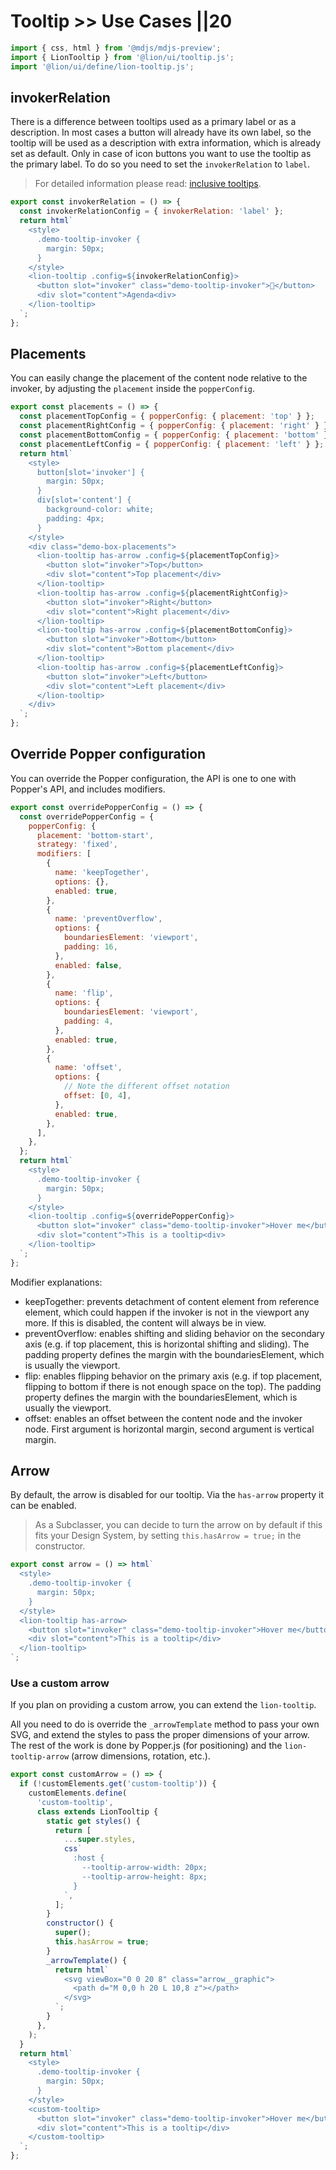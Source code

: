 # Tooltip >> Use Cases ||20

```js script
import { css, html } from '@mdjs/mdjs-preview';
import { LionTooltip } from '@lion/ui/tooltip.js';
import '@lion/ui/define/lion-tooltip.js';
```

## invokerRelation

There is a difference between tooltips used as a primary label or as a description. In most cases a button will already have its own label, so the tooltip will be used as a description with extra information, which is already set as default. Only in case of icon buttons you want to use the tooltip as the primary label. To do so you need to set the `invokerRelation` to `label`.

> For detailed information please read: [inclusive tooltips](https://inclusive-components.design/tooltips-toggletips/#inclusivetooltips).

```js preview-story
export const invokerRelation = () => {
  const invokerRelationConfig = { invokerRelation: 'label' };
  return html`
    <style>
      .demo-tooltip-invoker {
        margin: 50px;
      }
    </style>
    <lion-tooltip .config=${invokerRelationConfig}>
      <button slot="invoker" class="demo-tooltip-invoker">📅</button>
      <div slot="content">Agenda<div>
    </lion-tooltip>
  `;
};
```

## Placements

You can easily change the placement of the content node relative to the invoker, by adjusting the `placement` inside the `popperConfig`.

```js preview-story
export const placements = () => {
  const placementTopConfig = { popperConfig: { placement: 'top' } };
  const placementRightConfig = { popperConfig: { placement: 'right' } };
  const placementBottomConfig = { popperConfig: { placement: 'bottom' } };
  const placementLeftConfig = { popperConfig: { placement: 'left' } };
  return html`
    <style>
      button[slot='invoker'] {
        margin: 50px;
      }
      div[slot='content'] {
        background-color: white;
        padding: 4px;
      }
    </style>
    <div class="demo-box-placements">
      <lion-tooltip has-arrow .config=${placementTopConfig}>
        <button slot="invoker">Top</button>
        <div slot="content">Top placement</div>
      </lion-tooltip>
      <lion-tooltip has-arrow .config=${placementRightConfig}>
        <button slot="invoker">Right</button>
        <div slot="content">Right placement</div>
      </lion-tooltip>
      <lion-tooltip has-arrow .config=${placementBottomConfig}>
        <button slot="invoker">Bottom</button>
        <div slot="content">Bottom placement</div>
      </lion-tooltip>
      <lion-tooltip has-arrow .config=${placementLeftConfig}>
        <button slot="invoker">Left</button>
        <div slot="content">Left placement</div>
      </lion-tooltip>
    </div>
  `;
};
```

## Override Popper configuration

You can override the Popper configuration, the API is one to one with Popper's API, and includes modifiers.

```js preview-story
export const overridePopperConfig = () => {
  const overridePopperConfig = {
    popperConfig: {
      placement: 'bottom-start',
      strategy: 'fixed',
      modifiers: [
        {
          name: 'keepTogether',
          options: {},
          enabled: true,
        },
        {
          name: 'preventOverflow',
          options: {
            boundariesElement: 'viewport',
            padding: 16,
          },
          enabled: false,
        },
        {
          name: 'flip',
          options: {
            boundariesElement: 'viewport',
            padding: 4,
          },
          enabled: true,
        },
        {
          name: 'offset',
          options: {
            // Note the different offset notation
            offset: [0, 4],
          },
          enabled: true,
        },
      ],
    },
  };
  return html`
    <style>
      .demo-tooltip-invoker {
        margin: 50px;
      }
    </style>
    <lion-tooltip .config=${overridePopperConfig}>
      <button slot="invoker" class="demo-tooltip-invoker">Hover me</button>
      <div slot="content">This is a tooltip<div>
    </lion-tooltip>
  `;
};
```

Modifier explanations:

- keepTogether: prevents detachment of content element from reference element, which could happen if the invoker is not in the viewport any more. If this is disabled, the content will always be in view.
- preventOverflow: enables shifting and sliding behavior on the secondary axis (e.g. if top placement, this is horizontal shifting and sliding). The padding property defines the margin with the boundariesElement, which is usually the viewport.
- flip: enables flipping behavior on the primary axis (e.g. if top placement, flipping to bottom if there is not enough space on the top). The padding property defines the margin with the boundariesElement, which is usually the viewport.
- offset: enables an offset between the content node and the invoker node. First argument is horizontal margin, second argument is vertical margin.

## Arrow

By default, the arrow is disabled for our tooltip. Via the `has-arrow` property it can be enabled.

> As a Subclasser, you can decide to turn the arrow on by default if this fits your Design System, by setting `this.hasArrow = true;` in the constructor.

```js preview-story
export const arrow = () => html`
  <style>
    .demo-tooltip-invoker {
      margin: 50px;
    }
  </style>
  <lion-tooltip has-arrow>
    <button slot="invoker" class="demo-tooltip-invoker">Hover me</button>
    <div slot="content">This is a tooltip</div>
  </lion-tooltip>
`;
```

### Use a custom arrow

If you plan on providing a custom arrow, you can extend the `lion-tooltip`.

All you need to do is override the `_arrowTemplate` method to pass your own SVG, and extend the styles to pass the proper dimensions of your arrow.
The rest of the work is done by Popper.js (for positioning) and the `lion-tooltip-arrow` (arrow dimensions, rotation, etc.).

```js preview-story
export const customArrow = () => {
  if (!customElements.get('custom-tooltip')) {
    customElements.define(
      'custom-tooltip',
      class extends LionTooltip {
        static get styles() {
          return [
            ...super.styles,
            css`
              :host {
                --tooltip-arrow-width: 20px;
                --tooltip-arrow-height: 8px;
              }
            `,
          ];
        }
        constructor() {
          super();
          this.hasArrow = true;
        }
        _arrowTemplate() {
          return html`
            <svg viewBox="0 0 20 8" class="arrow__graphic">
              <path d="M 0,0 h 20 L 10,8 z"></path>
            </svg>
          `;
        }
      },
    );
  }
  return html`
    <style>
      .demo-tooltip-invoker {
        margin: 50px;
      }
    </style>
    <custom-tooltip>
      <button slot="invoker" class="demo-tooltip-invoker">Hover me</button>
      <div slot="content">This is a tooltip</div>
    </custom-tooltip>
  `;
};
```
